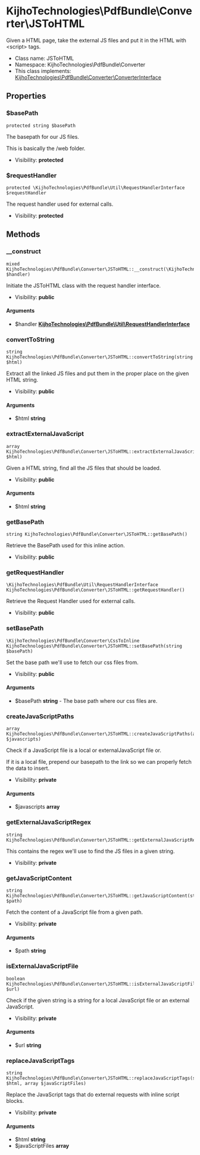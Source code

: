 KijhoTechnologies\PdfBundle\Converter\JSToHTML
===============

Given a HTML page, take the external JS files and put it in the HTML with
&lt;script&gt; tags.




* Class name: JSToHTML
* Namespace: KijhoTechnologies\PdfBundle\Converter
* This class implements: [KijhoTechnologies\PdfBundle\Converter\ConverterInterface](KijhoTechnologies-PdfBundle-Converter-ConverterInterface.md)




Properties
----------


### $basePath

```
protected string $basePath
```

The basepath for our JS files.

<p>This is basically the /web folder.</p>

* Visibility: **protected**


### $requestHandler

```
protected \KijhoTechnologies\PdfBundle\Util\RequestHandlerInterface $requestHandler
```

The request handler used for external calls.



* Visibility: **protected**


Methods
-------


### __construct

```
mixed KijhoTechnologies\PdfBundle\Converter\JSToHTML::__construct(\KijhoTechnologies\PdfBundle\Util\RequestHandlerInterface $handler)
```

Initiate the JSToHTML class with the request handler interface.



* Visibility: **public**

#### Arguments

* $handler **[KijhoTechnologies\PdfBundle\Util\RequestHandlerInterface](KijhoTechnologies-PdfBundle-Util-RequestHandlerInterface.md)**



### convertToString

```
string KijhoTechnologies\PdfBundle\Converter\JSToHTML::convertToString(string $html)
```

Extract all the linked JS files and put them in the proper place on the
given HTML string.



* Visibility: **public**

#### Arguments

* $html **string**



### extractExternalJavaScript

```
array KijhoTechnologies\PdfBundle\Converter\JSToHTML::extractExternalJavaScript(string $html)
```

Given a HTML string, find all the JS files that should be loaded.



* Visibility: **public**

#### Arguments

* $html **string**



### getBasePath

```
string KijhoTechnologies\PdfBundle\Converter\JSToHTML::getBasePath()
```

Retrieve the BasePath used for this inline action.



* Visibility: **public**



### getRequestHandler

```
\KijhoTechnologies\PdfBundle\Util\RequestHandlerInterface KijhoTechnologies\PdfBundle\Converter\JSToHTML::getRequestHandler()
```

Retrieve the Request Handler used for external calls.



* Visibility: **public**



### setBasePath

```
\KijhoTechnologies\PdfBundle\Converter\CssToInline KijhoTechnologies\PdfBundle\Converter\JSToHTML::setBasePath(string $basePath)
```

Set the base path we'll use to fetch our css files from.



* Visibility: **public**

#### Arguments

* $basePath **string** - The base path where our css files are.



### createJavaScriptPaths

```
array KijhoTechnologies\PdfBundle\Converter\JSToHTML::createJavaScriptPaths(array $javascripts)
```

Check if a JavaScript file is a local or externalJavaScript file or.

<p>If
it is a local file, prepend our basepath to the link so we can properly
fetch the data to insert.</p>

* Visibility: **private**

#### Arguments

* $javascripts **array**



### getExternalJavaScriptRegex

```
string KijhoTechnologies\PdfBundle\Converter\JSToHTML::getExternalJavaScriptRegex()
```

This contains the regex we'll use to find the JS files in a given string.



* Visibility: **private**



### getJavaScriptContent

```
string KijhoTechnologies\PdfBundle\Converter\JSToHTML::getJavaScriptContent(string $path)
```

Fetch the content of a JavaScript file from a given path.



* Visibility: **private**

#### Arguments

* $path **string**



### isExternalJavaScriptFile

```
boolean KijhoTechnologies\PdfBundle\Converter\JSToHTML::isExternalJavaScriptFile(string $url)
```

Check if the given string is a string for a local JavaScript file or an
external JavaScript.



* Visibility: **private**

#### Arguments

* $url **string**



### replaceJavaScriptTags

```
string KijhoTechnologies\PdfBundle\Converter\JSToHTML::replaceJavaScriptTags(string $html, array $javaScriptFiles)
```

Replace the JavaScript tags that do external requests with inline
script blocks.



* Visibility: **private**

#### Arguments

* $html **string**
* $javaScriptFiles **array**


